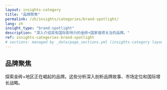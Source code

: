 ```yaml
---
layout: insights-category
title: "品牌聚焦"
permalink: /zh/insights/categories/brand-spotlight/
lang: zh
insight_type: "brand-spotlight"
description: "深入介绍具有国际影响力的金砖+国家值得关注的品牌。"
ref: insights-categories-brand-spotlight
# sections: managed by _data/page_sections.yml (insights-category layout)
---
```


## 品牌聚焦

探索金砖+地区正在崛起的品牌。这些分析深入剖析品牌故事、市场定位和国际增长战略。
